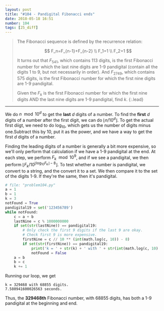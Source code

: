 ```yaml
---
layout: post
title: "#104 - Pandigital Fibonacci ends"
date: 2018-05-18 16:51
number: 104
tags: [25_diff]
---
```

> The Fibonacci sequence is defined by the recurrence relation:
> 
> $$
> F_n=F_{n-1}+F_{n-2}
> \\
> F_1=1
> \\
> F_2=1
> $$
> 
> It turns out that $F_{541}$, which contains 113 digits, is the first Fibonacci number for which the last nine digits are 1-9 pandigital (contain all the digits 1 to 9, but not necessarily in order). And $F_{2749}$, which contains 575 digits, is the first Fibonacci number for which the first nine digits are 1-9 pandigital.
> 
> Given the $F_k$ is the first Fibonacci number for which the first nine digits AND the last nine digits are 1-9 pandigital, find $k$.
{:.lead}
* * *

We do $n\mod 10^d$ to get the **last** $d$ digits of a number. To find the **first** $d$ digits of a number after the first digit, we can do $\lfloor n/10^d\rfloor$. To get the actual first diigt, we need to do $\log_{10}$, which gets us the number of digits minus one.Subtract this by 10, put it as the power, and we have a way to get the first $d$ digits of a number.

Finding the leading digits of a number is generally a bit more expensive, so we'll only perform that calculation if we have a 1-9 pandigital at the end. At each step, we perform $F_k\mod 10^9$, and if we see a pandigital, we then perform $\lfloor F_k/10^{\lfloor \log_{10}F_k\rfloor - 8}\rfloor$. To test whether a number is pandigital, we convert to a string, and the convert it to a set. We then compare it to the set of the digits 1-9. If they're the same, then it's pandigital.
```python
# file: "problem104.py"
a = 1
b = 1
k = 3
notFound = True
pandigital19 = set('123456789')
while notFound:
    c = a + b
    lastNine = c % 1000000000
    if set(str(lastNine)) == pandigital19:
        # Only check the first 9 digits if the last 9 are okay.
        # Check first 9 is more expensive.
        firstNine = c // 10 ** (int(math.log(c, 10)) - 8)
        if set(str(firstNine)) == pandigital19:
            print('k = ' + str(k) + ' with ' + str(int(math.log(c, 10) + 1)) + ' digits.')
            notFound = False
    a = b
    b = c
    k += 1
```
Running our loop, we get
```
k = 329468 with 68855 digits.
7.580941600026563 seconds.
```
Thus, the **329468th** Fibonacci number, with 68855 digits, has both a 1-9 pandigital at the beginning and end.